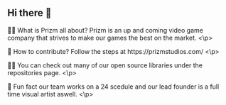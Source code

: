 ## Hi there 👋

<p> 🙋‍♀️ What is Prizm all about? Prizm is an up and coming video game company that strives to make our games the best on the market. <\p>
<p> 🌈 How to contribute? Follow the steps at https://prizmstudios.com/ <\p>
<p> 👩‍💻 You can check out many of our open source libraries under the repositories page.  <\p>
<p> 🍿 Fun fact our team works on a 24 scedule and our lead founder is a full time visual artist aswell. <\p>
